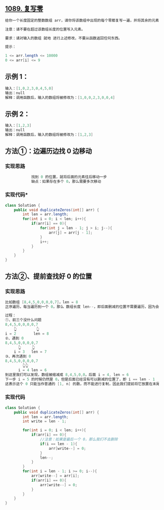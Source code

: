## **[1089. 复写零](https://leetcode-cn.com/problems/duplicate-zeros/)**

```java
给你一个长度固定的整数数组 arr，请你将该数组中出现的每个零都复写一遍，并将其余的元素向右平移。

注意：请不要在超过该数组长度的位置写入元素。

要求：请对输入的数组 就地 进行上述修改，不要从函数返回任何东西。

提示：

1 <= arr.length <= 10000
0 <= arr[i] <= 9
```



## **示例 1：**

```java
输入：[1,0,2,3,0,4,5,0]
输出：null
解释：调用函数后，输入的数组将被修改为：[1,0,0,2,3,0,0,4]
```



## **示例 2：**

```java
输入：[1,2,3]
输出：null
解释：调用函数后，输入的数组将被修改为：[1,2,3]
```



## **方法①：边遍历边找 0 边移动**

### **实现思路**

```java
            找到 0 的位置，就将后面的元素往后移动一步
            缺点：如果存在多个 0，那么需要多次移动
```



### **实现代码***

```java
class Solution {
    public void duplicateZeros(int[] arr) {
        int len = arr.length;
        for(int i = 0; i < len; i++){
            if(arr[i] == 0){
                for(int j = len - 1; j > i; j--){
                    arr[j] = arr[j - 1];
                }
                i++;
            }
        }
    }
}
```





## **方法②、提前查找好 0 的位置**

### **实现思路**

```java
比如数组 [8,4,5,0,0,0,0,7]，len = 8
正序遍历，每当遍历到一个 0，那么 数组长度 len--，即后面删减的位置不需要遍历，因为会被挤掉

过程：
①、前三个没什么问题
8,4,5,0,0,0,0,7
	👆		  👆
i = 2 		 len = 8
②、遇到 0
8,4,5,0,0,0,0,7
	  👆 	👆
	i = 3 	len = 7
③、再次遇到 0
8,4,5,0,0,0,0,7
	    👆👆
	  i = 4 len = 6
到这里我们可以发现，数组被缩减成 8,4,5,0,0，后面 i = 4, len = 6
下一步 i = 5 的时候仍然是 0，但是后面已经没有可以删减的位置了，即 i == len - 1
这表示这个 0 只能当作普通的 [1, n] 的数，而不能进行复制，因此我们提前将它放置在末尾，然后继续 len--，即变成 len = 5
```



### **实现代码**

```java
class Solution {
    public void duplicateZeros(int[] arr) {
        int len = arr.length;
        int write = len - 1;

        for(int i = 0; i < len; i++){
            if(arr[i] == 0){
                //注意：如果是最后一个 0，那么我们不去删除
                if(i == len - 1){
                    arr[write--] = 0;
                }
                len--;
            }
        }
        for(int i = len - 1; i >= 0; i--){
            arr[write--] = arr[i];
            if(arr[i] == 0){
                arr[write--] = 0;
            }
        }
    }
}
```


